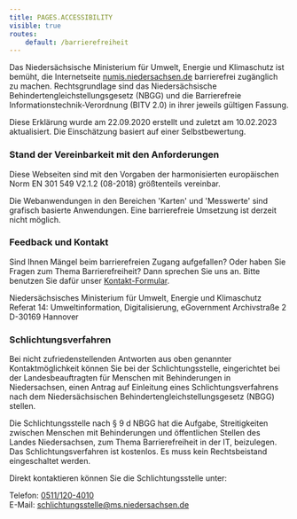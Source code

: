 ```yaml
---
title: PAGES.ACCESSIBILITY
visible: true
routes:
    default: /barrierefreiheit
---
```


Das Niedersächsische Ministerium für Umwelt, Energie und Klimaschutz ist bemüht, die Internetseite [numis.niedersachsen.de](https://numis.niedersachsen.de/) barrierefrei zugänglich zu machen. Rechtsgrundlage sind das Niedersächsische Behindertengleichstellungsgesetz (NBGG) und die Barrierefreie Informationstechnik-Verordnung (BITV 2.0) in ihrer jeweils gültigen Fassung.

Diese Erklärung wurde am 22.09.2020 erstellt und zuletzt am 10.02.2023 aktualisiert. Die Einschätzung basiert auf einer Selbstbewertung.

### Stand der Vereinbarkeit mit den Anforderungen

Diese Webseiten sind mit den Vorgaben der harmonisierten europäischen Norm EN 301 549 V2.1.2 (08-2018) größtenteils vereinbar.

Die Webanwendungen in den Bereichen 'Karten' und 'Messwerte' sind grafisch basierte Anwendungen. Eine barrierefreie Umsetzung ist derzeit nicht möglich.

### Feedback und Kontakt

Sind Ihnen Mängel beim barrierefreien Zugang aufgefallen? Oder haben Sie Fragen zum Thema Barrierefreiheit? Dann sprechen Sie uns an. Bitte benutzen Sie dafür unser [Kontakt-Formular](/kontakt).

Niedersächsisches Ministerium für Umwelt, Energie und Klimaschutz
Referat 14: Umweltinformation, Digitalisierung, eGovernment
Archivstraße 2
D-30169 Hannover

### Schlichtungsverfahren

Bei nicht zufriedenstellenden Antworten aus oben genannter Kontaktmöglichkeit können Sie bei der Schlichtungsstelle, eingerichtet bei der Landesbeauftragten für Menschen mit Behinderungen in Niedersachsen, einen Antrag auf Einleitung eines Schlichtungsverfahrens nach dem Niedersächsischen Behindertengleichstellungsgesetz (NBGG) stellen.

Die Schlichtungsstelle nach § 9 d NBGG hat die Aufgabe, Streitigkeiten zwischen Menschen mit Behinderungen und öffentlichen Stellen des Landes Niedersachsen, zum Thema Barrierefreiheit in der IT, beizulegen. Das Schlichtungsverfahren ist kostenlos. Es muss kein Rechtsbeistand eingeschaltet werden.

Direkt kontaktieren können Sie die Schlichtungsstelle unter:

Telefon: [0511/120-4010](tel:+495111204010)<br>
E-Mail: [schlichtungsstelle@ms.niedersachsen.de](mailto:schlichtungsstelle@ms.niedersachsen.de)